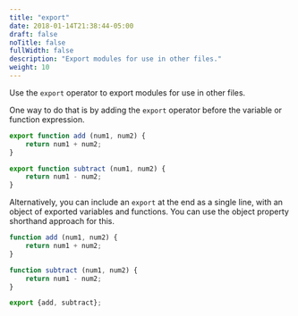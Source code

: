 ```yaml
---
title: "export"
date: 2018-01-14T21:38:44-05:00
draft: false
noTitle: false
fullWidth: false
description: "Export modules for use in other files."
weight: 10
---
```


Use the `export` operator to export modules for use in other files.

One way to do that is by adding the `export` operator before the variable or function expression.

```javascript
export function add (num1, num2) {
	return num1 + num2;
}

export function subtract (num1, num2) {
	return num1 - num2;
}
```

Alternatively, you can include an `export` at the end as a single line, with an object of exported variables and functions. You can use the object property shorthand approach for this.

```javascript
function add (num1, num2) {
	return num1 + num2;
}

function subtract (num1, num2) {
	return num1 - num2;
}

export {add, subtract};
```